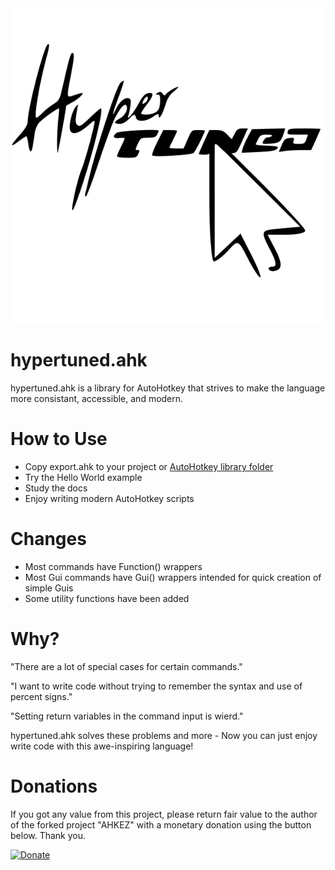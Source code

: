 <img alt="hypertuned.ahk logo" src="./logo.svg">

# hypertuned.ahk

hypertuned.ahk is a library for AutoHotkey that strives to make the language more consistant, accessible, and modern.


# How to Use #

- Copy export.ahk to your project or [AutoHotkey library folder](https://www.autohotkey.com/docs/Functions.htm#lib)
- Try the Hello World example
- Study the docs
- Enjoy writing modern AutoHotkey scripts


# Changes #

- Most commands have Function() wrappers
- Most Gui commands have Gui() wrappers intended for quick creation of simple Guis
- Some utility functions have been added


# Why? #

"There are a lot of special cases for certain commands."

"I want to write code without trying to remember the syntax and use of percent signs."

"Setting return variables in the command input is wierd."

hypertuned.ahk solves these problems and more - Now you can just enjoy write code with this awe-inspiring language!


# Donations #

If you got any value from this project, please return fair value to the author of the forked project "AHKEZ" with a monetary donation using the button below. Thank you.

[![Donate](https://img.shields.io/badge/Buy_me_a_cup_of_Coffee-PayPal-blue.svg)](https://www.paypal.me/JimDreherHome)
